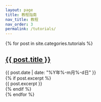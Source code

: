 ```yaml
---
layout: page
title: 教程指南
nav_title: 教程
nav_order: 3
permalink: /tutorials/
---
```


{% for post in site.categories.tutorials %}
  <article class="post-entry">
    <h2><a href="{{ post.url | relative_url }}">{{ post.title }}</a></h2>
    <div class="post-meta">{{ post.date | date: "%Y年%-m月%-d日" }}</div>
    {% if post.excerpt %}
      <div class="post-excerpt">{{ post.excerpt }}</div>
    {% endif %}
  </article>
{% endfor %}

